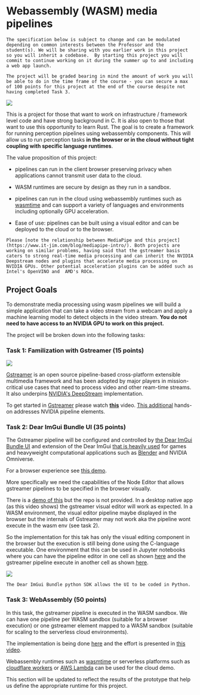 # Webassembly (WASM) media pipelines

```{note}
The specification below is subject to change and can be modulated depending on common interests between the Professor and the student(s). We will be sharing with you earlier work in this project so you will inherit a codebase.  By starting this project you will commit to continue working on it during the summer up to and including a web app launch. 

The project will be graded bearing in mind the amount of work you will be able to do in the time frame of the course - you can secure a max of 100 points for this project at the end of the course despite not having completed Task 3. 
```

![](images/wasm.png)

This is a project for those that want to work on infrastructure / framework level code and have strong background in C. It is also open to those that want to use this opportunity to learn Rust. The goal is to create a framework for running perception pipelines using webassembly components. This will allow us to run perception tasks **in the browser or in the cloud without tight coupling with specific language runtimes**. 

The value proposition of this project: 

* pipelines can run in the client browser preserving privacy when applications cannot transmit user data to the cloud. 

* WASM runtimes are secure by design as they run in a sandbox. 

* pipelines can run in the cloud using webassembly runtimes such as [wasmtime](https://wasmtime.dev/) and can support a variety of languages and environments including optionally GPU acceleration. 

* Ease of use: pipelines can be built using a visual editor and can be deployed to the cloud or to the browser.

```{note}
Please [note the relationship between MediaPipe and this project](https://www.it-jim.com/blog/mediapipe-intro/). Both projects are working on similar problems, having said that the gstreamer basis caters to strong real-time media processing and can inherit the NVIDIA Deepstream nodes and plugins that accelerate media processing on NVIDIA GPUs. Other potential acceleration plugins can be added such as Intel's OpenVINO and  AMD's ROCm. 
```

## Project Goals

To demonstrate media processing using wasm pipelines we will build a simple application that can take a video stream from a webcam and apply a machine learning model to detect objects in the video stream.  **You do not need to have access to an NVIDIA GPU to work on this project.**

The project will be broken down into the following tasks:

### Task 1: Familization with Gstreamer (15 points)

![](images/gstreamer-overview.png)

[Gstreamer](https://gstreamer.freedesktop.org/documentation/application-development/introduction/gstreamer.html?gi-language=c) is an open source pipeline-based cross-platform extensible multimedia framework and has been adopted by major players in mission-critical use cases that need to process video and other ream-time streams. It also underpins [NVIDIA's DeepStream](https://developer.nvidia.com/deepstream-sdk) implementation. 


To get started in [Gstreamer](https://gstreamer.freedesktop.org/) please watch  **[this](https://www.youtube.com/watch?v=ZphadMGufY8)** video. [This additional](https://www.youtube.com/watch?v=_yU1kfcC6rY) hands-on addresses NVIDIA pipeline elements. 

### Task 2: Dear ImGui Bundle UI (35 points)

The Gstreamer pipeline will be configured and controlled by [the Dear ImGui Bundle UI](https://code-ballads.net/annoucing-dear-imgui-bundle/) and extension of the Dear ImGui [that is heavily used](https://github.com/ocornut/imgui/wiki/Software-using-dear-imgui) for games and heavyweight computational applications such as [Blender](https://www.blender.org/) and NVIDIA Omniverse.

For a browser experience see [this demo](https://traineq.org/ImGuiBundle/emscripten/bin/demo_imgui_bundle.html). 

More specifically we need the capabilities of the Node Editor that allows gstreamer pipelines to be specified in the browser visually. 

There is a [demo of this](https://www.youtube.com/watch?v=xqWDQs47HGE) but the repo is not provided.  In a desktop native app (as this video shows) the gstreamer visual editor will work as expected.  In a WASM environment, the visual editor pipeline maybe displayed in the browser but the internals of Gstreamer may not work aka the pipeline wont execute in the wasm env (see task 2). 

So the implementation for this tak has only the visual editing component in the browser but the execution is still being done using the C-language executable. One environment that this can be used in Jupyter notebooks where you can have the pipeline editor in one cell as shown [here](https://www.youtube.com/watch?v=QQIC7lpHono) and the gstreamer pipeline execute in another cell as shown [here]( https://github.com/sean-halpin/gstreamer_jupyter/blob/master/notebooks/intro.ipynb). 


![](images/node-gui.png)

```{note}
The Dear ImGui Bundle python SDK allows the UI to be coded in Python. 
```

### Task 3: WebAssembly (50 points)

In this task, the gstreamer pipeline is executed in the WASM sandbox. We can have  one pipeline per WASM sandbox (suitable for a browser execution) or one gstreamer element mapped to a WASM sandbox (suitable for scaling to the serverless cloud environments).

The implementation is being done [here](https://fluendo.com/en/blog/gstwasm-gstreamer-for-the-web/) and the effort is presented in [this video](https://gstconf.ubicast.tv/videos/gstwasm-gstreamer-for-the-web/). 

Webassembly runtimes such as [wasmtime](https://wasmtime.dev/) or serverless platforms such as  [cloudflare workers](https://developers.cloudflare.com/workers/runtime-apis/webassembly/) or [AWS Lambda](https://aws.amazon.com/lambda/) can be used for the cloud demo. 

This section will be updated to reflect the results of the prototype that help us define the appropriate runtime for this project. 








